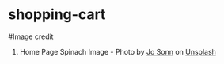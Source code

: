 # shopping-cart

#Image credit
1. Home Page Spinach Image - Photo by [Jo Sonn](https://unsplash.com/es/@foodreich?utm_source=unsplash&utm_medium=referral&utm_content=creditCopyText)
  on [Unsplash](https://unsplash.com/photos/2wy8JIfhwHE?utm_source=unsplash&utm_medium=referral&utm_content=creditCopyText)
  
